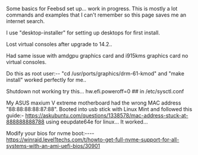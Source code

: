 Some basics for Feebsd set up... work in progress.
This is mostly a lot commands and examples that I can't remember so this page saves me an internet search.

I use "desktop-installer" for setting up desktops for first install. 

Lost virtual consoles after upgrade to 14.2..

Had same issue with amdgpu graphics card and i915kms graphics card no virtual consoles.

Do this as root user:--  "cd /usr/ports/graphics/drm-61-kmod" and "make install" worked perfectly for me..

Shutdown not working try this...
hw.efi.poweroff=0 ## in /etc/sysctl.conf

My ASUS maxium V extreme motherboard had the wrong MAC address "88:88:88:88:87:88". Booted into usb stick with Linux Mint and followed this guide:-
https://askubuntu.com/questions/1338578/mac-address-stuck-at-888888888788   using eeupdate64e for linux... It worked...

Modify your bios for nvme boot:----  https://winraid.level1techs.com/t/howto-get-full-nvme-support-for-all-systems-with-an-ami-uefi-bios/30901

